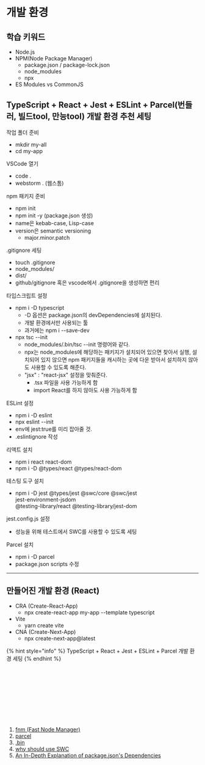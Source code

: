 # 개발 환경

## 학습 키워드

* Node.js
* NPM(Node Package Manager)
  * package.json / package-lock.json
  * node\_modules
  * npx
* ES Modules vs CommonJS

## TypeScript + React + Jest + ESLint + Parcel(번들러, 빌드tool, 만능tool) 개발 환경 추천 세팅

작업 폴더 준비

* mkdir my-all
* cd my-app

VSCode 열기

* code .
* webstorm . (웹스톰)

npm 패키지 준비

* npm init
* npm init -y (package.json 생성)
* name은 kebab-case, Lisp-case
* version은 semantic versioning
  * major.minor.patch

.gitignore 세팅

* touch .gitignore
* node\_modules/
* dist/
* github/gitignore 혹은 vscode에서 .gitignore을 생성하면 편리

타입스크립트 설정

* npm i -D typescript
  * \-D 옵션은 package.json의 devDependencies에 설치된다.
  * 개발 환경에서만 사용되는 툴
  * 과거에는 npm i --save-dev
* npx tsc --init
  * node\_modules/.bin/tsc --init 명령어와 같다.
  * npx는 node\_modules에 해당하는 패키지가 설치되어 있으면 찾아서 실행, 설치되어 있지 않으면 npm 패키지들을 캐시하는 곳에 다운 받아서 설치하지 않아도 사용할 수 있도록 해준다.
  * "jsx" : "react-jsx" 설정을 맞춰준다.
    * .tsx 파일을 사용 가능하게 함
    * import React를 하지 않아도 사용 가능하게 함

ESLint 설정

* npm i -D eslint
* npx eslint --init
* env에 jest:true를 미리 잡아줄 것.
* .eslintignore 작성

리액트 설치

* npm i react react-dom
* npm i -D @types/react @types/react-dom

테스팅 도구 설치

* npm i -D jest @types/jest @swc/core @swc/jest\
  jest-environment-jsdom\
  @testing-library/react @testing-library/jest-dom

jest.config.js 설정

* 성능을 위해 테스트에서 SWC를 사용할 수 있도록 세팅

Parcel 설치

* npm i -D parcel
* package.json scripts 수정

***

## 만들어진 개발 환경 (React)

* CRA (Create-React-App)
  * npx create-react-app my-app --template typescript
* Vite
  * yarn create vite
* CNA (Create-Next-App)
  * npx create-next-app@latest

{% hint style="info" %}
TypeScript + React + Jest + ESLint + Parcel 개발 환경 세팅
{% endhint %}

<figure><img src="../.gitbook/assets/image (1) (2) (2).png" alt=""><figcaption></figcaption></figure>

<figure><img src="../.gitbook/assets/image (5) (2).png" alt=""><figcaption></figcaption></figure>

<figure><img src="../.gitbook/assets/image (9).png" alt=""><figcaption></figcaption></figure>

<figure><img src="../.gitbook/assets/image (23).png" alt=""><figcaption></figcaption></figure>

<figure><img src="../.gitbook/assets/image (11) (2).png" alt=""><figcaption></figcaption></figure>

<figure><img src="../.gitbook/assets/image (16) (1).png" alt=""><figcaption></figcaption></figure>

<figure><img src="../.gitbook/assets/image (15).png" alt=""><figcaption></figcaption></figure>

<figure><img src="../.gitbook/assets/image (8).png" alt=""><figcaption></figcaption></figure>

<figure><img src="../.gitbook/assets/image (22).png" alt=""><figcaption></figcaption></figure>

<figure><img src="../.gitbook/assets/image (4) (3).png" alt=""><figcaption></figcaption></figure>

<figure><img src="../.gitbook/assets/image (20).png" alt=""><figcaption></figcaption></figure>

1. [fnm (Fast Node Manager)](https://github.com/Schniz/fnm)
2. [parcel](https://betterprogramming.pub/all-you-need-to-know-about-parcel-dbe151b70082)
3. [.bin](https://simsimjae.medium.com/%ED%8C%A8%ED%82%A4%EC%A7%80-%EC%95%88%EC%97%90%EB%8A%94-bin%EC%9D%B4%EB%9D%BC%EA%B3%A0%ED%95%98%EB%8A%94-%EC%88%A8%EA%B9%80-%ED%8F%B4%EB%8D%94%EA%B0%80-%EC%A1%B4%EC%9E%AC%ED%95%9C%EB%8B%A4-%EC%9D%B4-%ED%8F%B4%EB%8D%94%EB%8A%94-%EB%AD%90%EB%95%8C%EB%A7%A4-%EC%9E%88%EB%8A%94%EA%B1%B4%EC%A7%80-%EA%B6%81%EA%B8%88%ED%95%B4%EC%84%9C-%EC%B0%BE%EC%95%84%EB%B3%B4%EC%95%98%EB%8B%A4-8257ddaa1a7e)
4. [why should use SWC](https://medium.com/@KasraKhosravi/why-you-should-use-swc-and-not-babel-45b9dd15d058)
5. [An In-Depth Explanation of package.json's Dependencies](https://betterprogramming.pub/package-jsons-dependencies-in-depth-a1f0637a3129)
